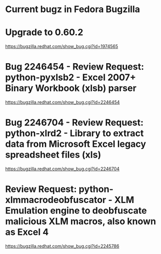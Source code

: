 Current bugz in Fedora Bugzilla
===============================

# Upgrade to 0.60.2
https://bugzilla.redhat.com/show_bug.cgi?id=1974565

# Bug 2246454 - Review Request: python-pyxlsb2 - Excel 2007+ Binary Workbook (xlsb) parser
https://bugzilla.redhat.com/show_bug.cgi?id=2246454

# Bug 2246704 - Review Request: python-xlrd2 - Library to extract data from Microsoft Excel legacy spreadsheet files (xls)
https://bugzilla.redhat.com/show_bug.cgi?id=2246704


# Review Request: python-xlmmacrodeobfuscator - XLM Emulation engine to deobfuscate malicious XLM macros, also known as Excel 4
https://bugzilla.redhat.com/show_bug.cgi?id=2245786

